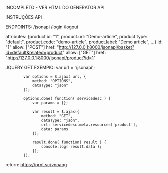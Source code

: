 

INCOMPLETO - VER HTML DO GENERATOR API


INSTRUÇÕES API

ENDPOINTS:
/jsonapi
/login
/logout

attributes: {product.id: "1", product.url: "Demo-article", product.type: "default", product.code: "demo-article", product.label: "Demo article", …}
id: "1"
allow: ["POST"]
href: "http://127.0.0.1:8000/jsonapi/basket?id=default&related=product"
allow: ["GET"]
href: "http://127.0.0.1:8000/jsonapi/product?id=1"



JQUERY GET EXEMPlO:
            var url = '/jsonapi';
            
            var options = $.ajax( url, {
                method: "OPTIONS",
                dataType: "json"
            });
            
            options.done( function( servicedesc ) {
                var params = {};
            
                var result = $.ajax({
                    method: "GET",
                    dataType: "json",
                    url: servicedesc.meta.resources['product'],
                    data: params
                });
            
                result.done( function( result ) {
                    console.log( result.data );
                });
            });
return: https://prnt.sc/vnoaog


